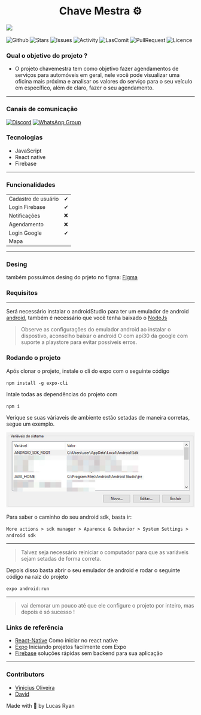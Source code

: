 <h1 align='center'>Chave Mestra ⚙️ </h1>

![](./ChaveMestra/Assets/capaChaveMestra.png)



![Github](https://img.shields.io/github/watchers/Ryanlucass/ChaveMestra?style=social)
![Stars](https://img.shields.io/github/stars/Ryanlucass/ChaveMestra?style=social)
![Issues](https://img.shields.io/github/issues-closed/Ryanlucass/ChaveMestra?color=blue&label=Issues)
![Activity](https://img.shields.io/github/commit-activity/w/Ryanlucass/ChaveMestra)
![LasComit](https://img.shields.io/github/last-commit/ryanlucass/ChaveMestra?color=red)
![PullRequest](https://img.shields.io/github/issues-pr-raw/Ryanlucass/ChaveMestra?color=gren)
![Licence](https://img.shields.io/bower/l/mi)


### Qual o objetivo do projeto ?

 - O projeto chavemestra tem como objetivo fazer agendamentos de serviços para automóveis em geral, nele você pode visualizar uma oficina mais próxima e analisar os valores do serviço para o seu veículo em específico, além de claro, fazer o seu agendamento.

---


### Canais de comunicação 

[![Discord](https://img.shields.io/discord/844351092758413353?color=blueviolet&label=Discord&logo=discord&style=flat)]()
[![WhatsApp Group](https://img.shields.io/badge/WhatsApp-Group-25D366?logo=whatsapp)](https://chat.whatsapp.com)


### Tecnologias 
- JavaScript 
- React native
- Firebase

--- 


### Funcionalidades 

|                                                            |     |
| ---------------------------------------------------------- | --- |
| Cadastro de usuário                                        | ✔   |
| Login Firebase                                             | ✔   |
| Notificações                                               | ❌  |
| Agendamento                                                | ❌  |
| Login Google                                               | ✔   |
| Mapa             

 ---                                          

### Desing 
também possuímos desing do prjeto no figma: [Figma](https://www.figma.com/file/SZNbzAfTdglDhjZSKN3TMi/Chave-Mestra?node-id=1%3A7) 


### Requisitos 
---

Será necessário instalar o androidStudio para ter um emulador de android [android](https://developer.android.com/studio), também é necessário que você tenha baixado  o [NodeJs](https://nodejs.org/en/download/)  

> Observe as configurações do emulador android ao instalar o dispostivo, aconselho baixar o android O com api30 da google com suporte a playstore para evitar possíveis erros.

### Rodando o projeto

Após clonar o projeto, instale o cli do expo com o seguinte código

`npm install -g expo-cli`

Intale todas as dependências do projeto com 

`npm i`

Verique se suas váriaveis de ambiente estão setadas de maneira corretas, segue um exemplo.

![ANDROID_ROOT](./variaveiambiente.jpeg)

Para saber o caminho do seu android sdk, basta ir: 

`More actions > sdk manager > Aparence & Behavior > System Settings > android sdk`

---

> Talvez seja necessário reiniciar o computador para que as variáveis sejam setadas de forma correta.


Depois disso basta abrir o seu emulador de android e rodar o seguinte código na raiz do projeto 

`expo android:run`

---

> vai demorar um pouco até que ele configure o projeto por inteiro, mas depois é só sucesso ! 

### Links de referência 

- [React-Native](https://reactnative.dev/docs/getting-started) Como iniciar no react native 
- [Expo](https://docs.expo.dev/get-started/create-a-new-app/) Iniciando projetos facilmente com Expo
- [Firebase](https://firebase.google.com/docs?) soluções rápidas sem backend para sua aplicação 

---

### Contributors

 - [Vinicius Oliveira](https://github.com/vini-sousa) <br/>
-  [David](https://github.com/6bat66)


Made with 💜 by Lucas Ryan

